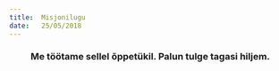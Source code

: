 ```yaml
---
title:  Misjonilugu
date:   25/05/2018
---
```


### <center>Me töötame sellel õppetükil. Palun tulge tagasi hiljem.</center>